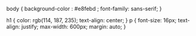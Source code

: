 body {
  background-color : #e8febd ;
  font-family: sans-serif;
}

h1 {
  color: rgb(114, 187, 235);
  text-align: center;
}
p {
  font-size: 16px;
  text-align: justify;
  max-width: 600px;
  margin: auto;
}

